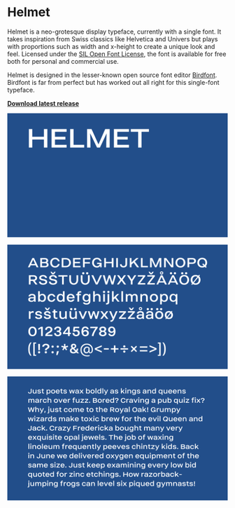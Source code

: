# Helmet

Helmet is a neo-grotesque display typeface, currently with a single font. It takes inspiration from Swiss classics like Helvetica and Univers but plays with proportions such as width and x-height to create a unique look and feel. Licensed under the [SIL Open Font License](http://scripts.sil.org/OFL_web), the font is available for free both for personal and commercial use.

Helmet is designed in the lesser-known open source font editor [Birdfont](https://birdfont.org/). Birdfont is far from perfect but has worked out all right for this single-font typeface.

**[Download latest release](https://github.com/carlenlund/helmet/releases/download/0.0/helmet-0.0.zip)**

![Helmet](images/helmet.png)

![Alphabet](images/alphabet.png)

![Demo text](images/demo-text.png)
